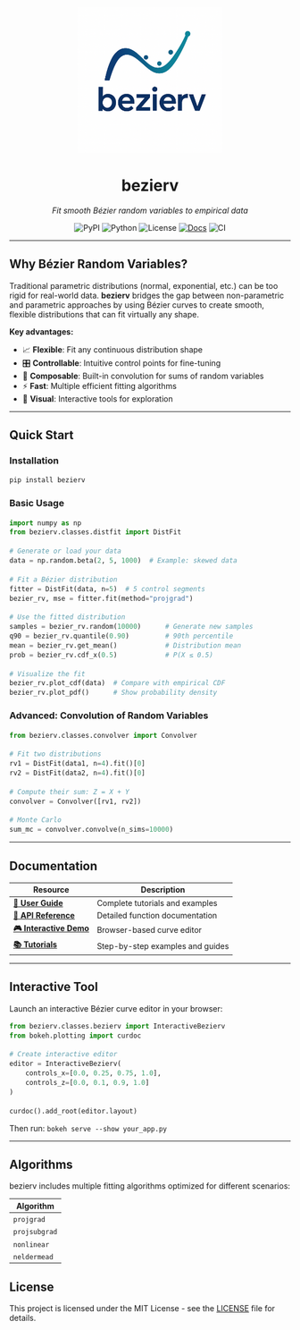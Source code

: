 <p align="center">
  <img src="docs/assets/logo.png" alt="bezierv logo" width="260"/>
</p>

<h1 align="center">bezierv</h1>
<p align="center">
  <em>Fit smooth Bézier random variables to empirical data</em>
</p>

<p align="center">
  <img alt="PyPI" src="https://img.shields.io/pypi/v/bezierv?style=flat-square">
  <img alt="Python" src="https://img.shields.io/pypi/pyversions/bezierv?style=flat-square">
  <img alt="License" src="https://img.shields.io/badge/License-MIT-informational?style=flat-square">
  <a href="https://estebanleiva.github.io/bezierv/"><img alt="Docs" src="https://img.shields.io/badge/docs-online-brightgreen?style=flat-square"></a>
  <img alt="CI" src="https://img.shields.io/github/actions/workflow/status/EstebanLeiva/bezierv/ci.yml?style=flat-square">
</p>

---

## Why Bézier Random Variables?

Traditional parametric distributions (normal, exponential, etc.) can be too rigid for real-world data. **bezierv** bridges the gap between non-parametric and parametric approaches by using Bézier curves to create smooth, flexible distributions that can fit virtually any shape.

**Key advantages:**
- 📈 **Flexible**: Fit any continuous distribution shape
- 🎛️ **Controllable**: Intuitive control points for fine-tuning
- 🔄 **Composable**: Built-in convolution for sums of random variables
- ⚡ **Fast**: Multiple efficient fitting algorithms
- 🎨 **Visual**: Interactive tools for exploration

---

## Quick Start

### Installation

```bash
pip install bezierv
```

### Basic Usage

```python
import numpy as np
from bezierv.classes.distfit import DistFit

# Generate or load your data
data = np.random.beta(2, 5, 1000)  # Example: skewed data

# Fit a Bézier distribution
fitter = DistFit(data, n=5)  # 5 control segments
bezier_rv, mse = fitter.fit(method="projgrad")

# Use the fitted distribution
samples = bezier_rv.random(10000)      # Generate new samples
q90 = bezier_rv.quantile(0.90)         # 90th percentile  
mean = bezier_rv.get_mean()            # Distribution mean
prob = bezier_rv.cdf_x(0.5)            # P(X ≤ 0.5)

# Visualize the fit
bezier_rv.plot_cdf(data)  # Compare with empirical CDF
bezier_rv.plot_pdf()      # Show probability density
```

### Advanced: Convolution of Random Variables

```python
from bezierv.classes.convolver import Convolver

# Fit two distributions
rv1 = DistFit(data1, n=4).fit()[0]
rv2 = DistFit(data2, n=4).fit()[0]

# Compute their sum: Z = X + Y
convolver = Convolver([rv1, rv2])

# Monte Carlo
sum_mc = convolver.convolve(n_sims=10000)

```

---

## Documentation

| Resource | Description |
|----------|-------------|
| [**📖 User Guide**](https://estebanleiva.github.io/bezierv/) | Complete tutorials and examples |
| [**🔧 API Reference**](https://estebanleiva.github.io/bezierv/reference/) | Detailed function documentation |
| [**🎮 Interactive Demo**](#interactive-tool) | Browser-based curve editor |
| [**📚 Tutorials**](https://estebanleiva.github.io/bezierv/tutorials/) | Step-by-step examples and guides |

---

## Interactive Tool

Launch an interactive Bézier curve editor in your browser:

```python
from bezierv.classes.bezierv import InteractiveBezierv
from bokeh.plotting import curdoc

# Create interactive editor
editor = InteractiveBezierv(
    controls_x=[0.0, 0.25, 0.75, 1.0],
    controls_z=[0.0, 0.1, 0.9, 1.0]
)

curdoc().add_root(editor.layout)
```

Then run: `bokeh serve --show your_app.py`

---

## Algorithms

bezierv includes multiple fitting algorithms optimized for different scenarios:

| Algorithm | 
|-----------|
| `projgrad` |
| `projsubgrad` |
| `nonlinear` | 
| `neldermead` |



## License

This project is licensed under the MIT License - see the [LICENSE](LICENSE) file for details.
